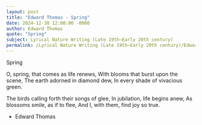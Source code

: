 ```yaml
---
layout: post
title: "Edward Thomas - Spring"
date: 2024-12-30 12:00:00 -0000
author: Edward Thomas
quote: "Spring"
subject: Lyrical Nature Writing (Late 19th–Early 20th century)
permalink: /Lyrical Nature Writing (Late 19th–Early 20th century)/Edward Thomas/Edward Thomas - Spring
---
```


Spring

O, spring, that comes as life renews,
With blooms that burst upon the scene,
The earth adorned in diamond dew,
In every shade of vivacious green.

The birds calling forth their songs of glee,
In jubilation, life begins anew,
As blossoms smile, as if to flee,
And I, with them, find joy so true.


- Edward Thomas
